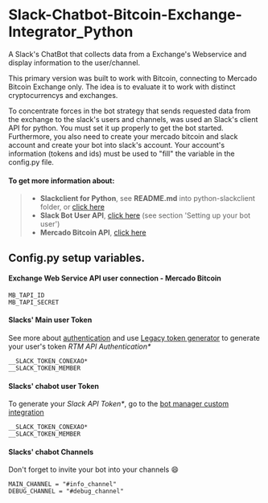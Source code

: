 # Slack-Chatbot-Bitcoin-Exchange-Integrator_Python
A Slack's ChatBot that collects data from a Exchange's Webservice and display information to the user/channel.

This primary version was built to work with Bitcoin, connecting to Mercado Bitcoin Exchange only. The idea is to evaluate it to work with distinct cryptocurrencys and exchanges.

To concentrate forces in the bot strategy that sends requested data from the exchange to the slack's users and channels, was used an Slack's client API for python. You must set it up properly to get the bot started. Furthermore, you also need to create your mercado bitcoin and slack account and create your bot into slack's account. Your account's information (tokens and ids) must be used to "fill" the variable in the config.py file. 

#### To get more information about:
> - __Slackclient for Python__, see **README.md** into python-slackclient folder, or [click here](https://github.com/Paulorpc/Slack-Chatbot-Bitcoin-Exchange-Integrator_Python/tree/master/BTCRobot/python-slackclient)
> - **Slack Bot User API**, [click here](https://api.slack.com/bot-users) (see section 'Setting up your bot user')
> - **Mercado Bitcoin API**, [click here](https://www.mercadobitcoin.com.br/api-doc/)

## Config.py setup variables.
#### Exchange Web Service API user connection - Mercado Bitcoin
```
MB_TAPI_ID
MB_TAPI_SECRET
```
#### Slacks' Main user Token
See more about [authentication](https://api.slack.com/faq#authentication) and use [Legacy token generator](https://api.slack.com/custom-integrations/legacy-tokens) to generate your user's token _RTM API Authentication*_
```
__SLACK_TOKEN_CONEXAO*
__SLACK_TOKEN_MEMBER
```

#### Slacks' chabot user Token
To generate your _Slack API Token*_, go to the [bot manager custom integration](https://smarsoftware.slack.com/apps/manage/custom-integrations) 
```
__SLACK_TOKEN_CONEXAO*
__SLACK_TOKEN_MEMBER
```

#### Slacks' chabot Channels
Don't forget to invite your bot into your channels :smile:
```
MAIN_CHANNEL = "#info_channel"
DEBUG_CHANNEL = "#debug_channel"
```
